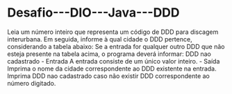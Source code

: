 # Desafio---DIO---Java---DDD
Leia um número inteiro que representa um código de DDD para discagem  interurbana. Em seguida, informe à qual cidade o DDD pertence, considerando a  tabela abaixo:    Se a entrada for qualquer outro DDD que não esteja presente na tabela acima, o  programa deverá informar:  DDD nao cadastrado    - Entrada    A entrada consiste de um único valor inteiro.    - Saída    Imprima o nome da cidade correspondente ao DDD existente na entrada. Imprima  DDD nao cadastrado caso não existir DDD correspondente ao número digitado.
